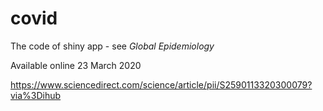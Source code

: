 # covid
The code of shiny app - see *Global Epidemiology* 

Available online 23 March 2020

https://www.sciencedirect.com/science/article/pii/S2590113320300079?via%3Dihub
